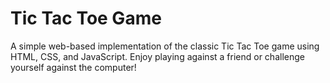 # Tic Tac Toe Game
A simple web-based implementation of the classic Tic Tac Toe game using HTML, CSS, and JavaScript. Enjoy playing against a friend or challenge yourself against the computer!
<!--
## Table of Contents

- [Screenshots](#screenshots)
- [Installation](#installation)
- [Usage](#usage)
- [Features](#features)
- [Technologies Used](#technologies-used)
- [Contributing](#contributing)
- [Credits](#credits)
- [License](#license)

## Screenshots

![GameUI](gameUI.png)

## Installation

To run this Tic Tac Toe game locally, follow these steps:

1. Clone the repository:
```
git clone https://github.com/anandyelloju/tic-tac-toe.git
```
2. Navigate to the project directory:
```
cd tic-tac-toe
```
3. Open the '**index.html**' file in your web browser to start playing.

## Usage

- Click on the grid to place your X or O.
- The game alternates turns between Player 1 (X) and Player 2 (O).
- The first player to get three of their symbols in a row (horizontally, vertically, or diagonally) wins.

## Features

- Play against a friend locally.
- Simple and intuitive user interface.
- Responsive design for various screen sizes.

## Technologies Used

- **HTML:** Markup language for creating web pages.
- **CSS:** Stylesheet language for designing web pages.
- **JavaScript:** Scripting language for making the game interactive.

[![My Skills](https://skillicons.dev/icons?i=html,css,javascript,,vscode,github)](https://skillicons.dev)

## Contributing

Contributions are welcome! If you have any suggestions or improvements.

## Credits

- Inspired by the classic Tic Tac Toe game.
- Developed by [Anand Yelloju](https://github.com/anandyelloju).

## License

This project is licensed under the [MIT License](https://choosealicense.com/licenses/mit/) - see the [LICENSE](https://github.com/your-username/tic-tac-toe/blob/main/LICENSE) file for details.
-->
